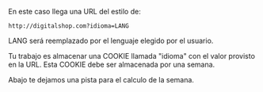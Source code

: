 En este caso llega una URL del estilo de:

`http://digitalshop.com?idioma=LANG`

LANG será reemplazado por el lenguaje elegido por el usuario.

Tu trabajo es almacenar una COOKIE llamada "idioma" con el valor provisto en la URL. Esta COOKIE debe ser almacenada por una semana.

Abajo te dejamos una pista para el calculo de la semana.